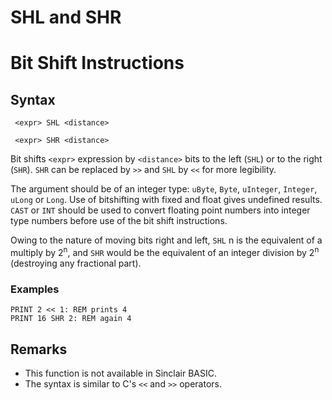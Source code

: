 # SHL and SHR

# Bit Shift Instructions

## Syntax

```
 <expr> SHL <distance>
```
```
 <expr> SHR <distance>
```


Bit shifts `<expr>` expression by `<distance>` bits to the left (`SHL`) or to the right (`SHR`).
`SHR` can be replaced by `>>` and `SHL` by `<<` for more legibility.

The <expr> argument should be of an integer type: `uByte`, `Byte`, `uInteger`, `Integer`, `uLong` or `Long`.
Use of bitshifting with fixed and float gives undefined results.
`CAST` or `INT` should be used to convert floating point numbers into integer type numbers before use of the bit shift instructions.

Owing to the nature of moving bits right and left, `SHL` n is the equivalent of a multiply by 2<sup>n</sup>, and `SHR`
would be the equivalent of an integer division by 2<sup>n</sup> (destroying any fractional part).

### Examples
```
PRINT 2 << 1: REM prints 4
PRINT 16 SHR 2: REM again 4
```


## Remarks
* This function is not available in Sinclair BASIC.
* The syntax is similar to C's `<<` and `>>` operators.
